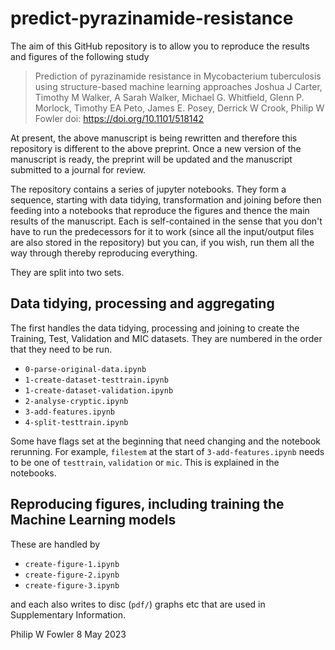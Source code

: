 # predict-pyrazinamide-resistance

The aim of this GitHub repository is to allow you to reproduce the results and figures of the following study

> Prediction of pyrazinamide resistance in Mycobacterium tuberculosis using structure-based machine learning approaches
> Joshua J Carter, Timothy M Walker, A Sarah Walker, Michael G. Whitfield, Glenn P. Morlock, Timothy EA Peto, James E. Posey,  Derrick W Crook,  Philip W Fowler
doi: https://doi.org/10.1101/518142

At present, the above manuscript is being rewritten and therefore this repository is different to the above preprint. Once a new version of the manuscript is ready, the preprint will be updated and the manuscript submitted to a journal for review.

The repository contains a series of jupyter notebooks. They form a sequence, starting with data tidying, transformation and joining before then feeding into a notebooks that reproduce the figures and thence the main results of the manuscript. Each is self-contained in the sense that you don't have to run the predecessors for it to work (since all the input/output files are also stored in the repository) but you can, if you wish, run them all the way through thereby reproducing everything.

They are split into two sets. 

## Data tidying, processing and aggregating

The first handles the data tidying, processing and joining to create the Training, Test, Validation and MIC datasets. They are numbered in the order that they need to be run.

* `0-parse-original-data.ipynb`
* `1-create-dataset-testtrain.ipynb`
* `1-create-dataset-validation.ipynb`
* `2-analyse-cryptic.ipynb`
* `3-add-features.ipynb`
* `4-split-testtrain.ipynb`

Some have flags set at the beginning that need changing and the notebook rerunning. For example, `filestem` at the start of `3-add-features.ipynb` needs to be one of `testtrain`, `validation` or `mic`. This is explained in the notebooks.

## Reproducing figures, including training the Machine Learning models

These are handled by 

* `create-figure-1.ipynb`
* `create-figure-2.ipynb`
* `create-figure-3.ipynb`

and each also writes to disc (`pdf/`) graphs etc that are used in Supplementary Information.

Philip W Fowler
8 May 2023